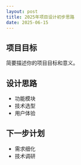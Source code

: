 ```yaml
---
layout: post
title: 2025年项目设计初步思路
date: 2025-06-15
---
```


## 项目目标
简要描述你的项目目标和意义。

## 设计思路
- 功能模块
- 技术选型
- 用户体验

## 下一步计划
- 需求细化
- 技术调研